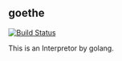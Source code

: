 ## goethe
[![Build Status](https://travis-ci.org/chansuke/goethe.svg?branch=feature%2Fcreate-parser-again)](https://travis-ci.org/chansuke/goethe)

This is an Interpretor by golang.
